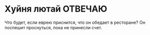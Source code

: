 # Хуйня лютай ОТВЕЧАЮ

Что будет, если еврею приснится, что он обедает в ресторане?
Он поспешит проснуться, пока не принесли счет.

